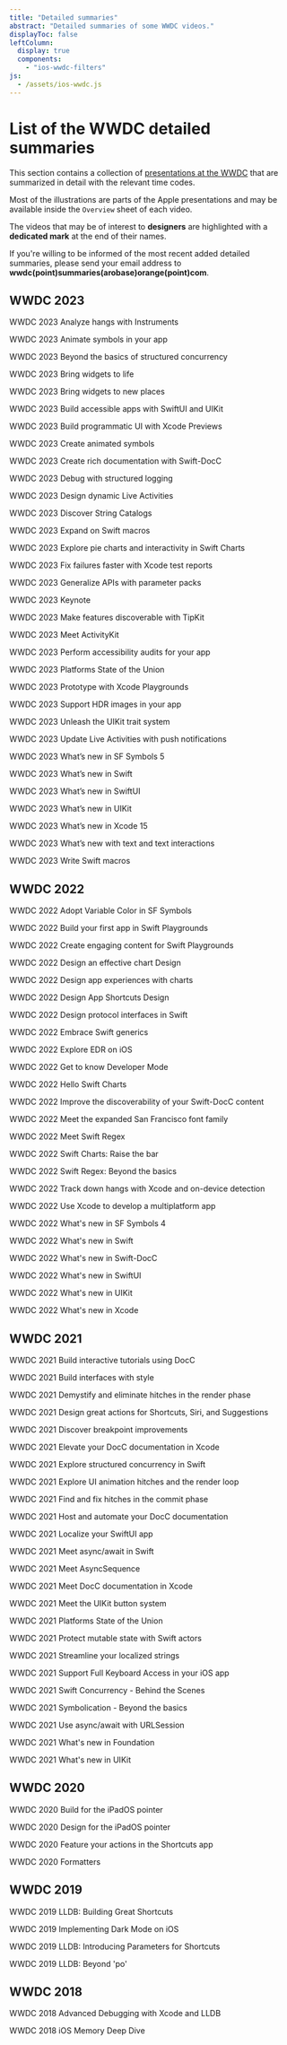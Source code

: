 ```yaml
---
title: "Detailed summaries"
abstract: "Detailed summaries of some WWDC videos."
displayToc: false
leftColumn:
  display: true
  components: 
    - "ios-wwdc-filters"
js:
  - /assets/ios-wwdc.js
---
```


# List of the WWDC detailed summaries

This section contains a collection of [presentations&nbsp;at&nbsp;the&nbsp;WWDC](https://developer.apple.com/videos/all-videos/) that are summarized in detail with the relevant time codes.

Most of the illustrations are parts of the Apple presentations and may be available inside the `Overview` sheet of each video.

The videos that may be of interest to **designers** are highlighted with a **dedicated mark** at the end of their names.

If you're willing to be informed of the most recent added detailed summaries, please send your email address to **wwdc(point)summaries(arobase)orange(point)com**.

<section id="refTests"></section>

<section class="visually-hidden" id="wwdcTests" aria-hidden="true">
   <h2  id="hhwwdc2023" class="pt-5">WWDC 2023</h2>
   <p id="hwwdc90">WWDC 2023 Analyze hangs with Instruments</p>
   <p id="hwwdc89">WWDC 2023 Animate symbols in your app</p>
   <p id="hwwdc88">WWDC 2023 Beyond the basics of structured concurrency</p>    
   <p id="hwwdc87">WWDC 2023 Bring widgets to life</p>
   <p id="hwwdc86">WWDC 2023 Bring widgets to new places</p>
   <p id="hwwdc85">WWDC 2023 Build accessible apps with SwiftUI and UIKit</p>
   <p id="hwwdc84">WWDC 2023 Build programmatic UI with Xcode Previews</p>
   <p id="hwwdc83">WWDC 2023 Create animated symbols</p>
   <p id="hwwdc82">WWDC 2023 Create rich documentation with Swift-DocC</p>
   <p id="hwwdc81">WWDC 2023 Debug with structured logging</p>
   <p id="hwwdc80">WWDC 2023 Design dynamic Live Activities</p>
   <p id="hwwdc79">WWDC 2023 Discover String Catalogs</p>
   <p id="hwwdc78">WWDC 2023 Expand on Swift macros</p>
   <p id="hwwdc77">WWDC 2023 Explore pie charts and interactivity in Swift Charts</p>
   <p id="hwwdc76">WWDC 2023 Fix failures faster with Xcode test reports</p>
   <p id="hwwdc75">WWDC 2023 Generalize APIs with parameter packs</p>
   <p id="hwwdc74">WWDC 2023 Keynote</p>
   <p id="hwwdc73">WWDC 2023 Make features discoverable with TipKit</p>
   <p id="hwwdc72">WWDC 2023 Meet ActivityKit</p>
   <p id="hwwdc71">WWDC 2023 Perform accessibility audits for your app</p>
   <p id="hwwdc70">WWDC 2023 Platforms State of the Union</p>
   <p id="hwwdc69">WWDC 2023 Prototype with Xcode Playgrounds</p>
   <p id="hwwdc68">WWDC 2023 Support HDR images in your app</p>
   <p id="hwwdc67">WWDC 2023 Unleash the UIKit trait system</p>
   <p id="hwwdc66">WWDC 2023 Update Live Activities with push notifications</p>
   <p id="hwwdc65">WWDC 2023 What’s new in SF Symbols 5</p>
   <p id="hwwdc64">WWDC 2023 What’s new in Swift</p>
   <p id="hwwdc63">WWDC 2023 What’s new in SwiftUI</p>
   <p id="hwwdc62">WWDC 2023 What’s new in UIKit</p>
   <p id="hwwdc61">WWDC 2023 What’s new in Xcode 15</p>
   <p id="hwwdc60">WWDC 2023 What’s new with text and text interactions</p>
   <p id="hwwdc59">WWDC 2023 Write Swift macros</p>
   <h2 id="hhwwdc2022" class="pt-5">WWDC 2022</h2>
   <p id="hwwdc58">WWDC 2022 Adopt Variable Color in SF Symbols</p>
   <p id="hwwdc57">WWDC 2022 Build your first app in Swift Playgrounds</p>
   <p id="hwwdc56">WWDC 2022 Create engaging content for Swift Playgrounds</p>
   <p id="hwwdc55">WWDC 2022 Design an effective chart Design</p>
   <p id="hwwdc54">WWDC 2022 Design app experiences with charts</p>
   <p id="hwwdc53">WWDC 2022 Design App Shortcuts Design</p>
   <p id="hwwdc52">WWDC 2022 Design protocol interfaces in Swift</p>
   <p id="hwwdc51">WWDC 2022 Embrace Swift generics</p>
   <p id="hwwdc50">WWDC 2022 Explore EDR on iOS</p>
   <p id="hwwdc49">WWDC 2022 Get to know Developer Mode</p>
   <p id="hwwdc48">WWDC 2022 Hello Swift Charts</p>
   <p id="hwwdc47">WWDC 2022 Improve the discoverability of your Swift-DocC content</p>
   <p id="hwwdc46">WWDC 2022 Meet the expanded San Francisco font family</p>
   <p id="hwwdc45">WWDC 2022 Meet Swift Regex</p>
   <p id="hwwdc44">WWDC 2022 Swift Charts: Raise the bar</p>
   <p id="hwwdc43">WWDC 2022 Swift Regex: Beyond the basics</p>
   <p id="hwwdc42">WWDC 2022 Track down hangs with Xcode and on-device detection</p>
   <p id="hwwdc41">WWDC 2022 Use Xcode to develop a multiplatform app</p>
   <p id="hwwdc40">WWDC 2022 What's new in SF Symbols 4</p>
   <p id="hwwdc39">WWDC 2022 What's new in Swift</p>
   <p id="hwwdc38">WWDC 2022 What's new in Swift-DocC</p>
   <p id="hwwdc37">WWDC 2022 What's new in SwiftUI</p>
   <p id="hwwdc36">WWDC 2022 What's new in UIKit</p>
   <p id="hwwdc35">WWDC 2022 What's new in Xcode</p>
   <h2 id="hhwwdc2021" class="pt-5">WWDC 2021</h2>
   <p id="hwwdc34">WWDC 2021 Build interactive tutorials using DocC</p>
   <p id="hwwdc33">WWDC 2021 Build interfaces with style</p>
   <p id="hwwdc32">WWDC 2021 Demystify and eliminate hitches in the render phase</p>
   <p id="hwwdc31">WWDC 2021 Design great actions for Shortcuts, Siri, and Suggestions</p>
   <p id="hwwdc30">WWDC 2021 Discover breakpoint improvements</p>
   <p id="hwwdc29">WWDC 2021 Elevate your DocC documentation in Xcode</p>
   <p id="hwwdc28">WWDC 2021 Explore structured concurrency in Swift</p>
   <p id="hwwdc27">WWDC 2021 Explore UI animation hitches and the render loop</p>
   <p id="hwwdc26">WWDC 2021 Find and fix hitches in the commit phase</p>
   <p id="hwwdc25">WWDC 2021 Host and automate your DocC documentation</p>
   <p id="hwwdc24">WWDC 2021 Localize your SwiftUI app</p>
   <p id="hwwdc23">WWDC 2021 Meet async/await in Swift</p>
   <p id="hwwdc22">WWDC 2021 Meet AsyncSequence</p>
   <p id="hwwdc21">WWDC 2021 Meet DocC documentation in Xcode</p>
   <p id="hwwdc20">WWDC 2021 Meet the UIKit button system</p>
   <p id="hwwdc19">WWDC 2021 Platforms State of the Union</p>
   <p id="hwwdc18">WWDC 2021 Protect mutable state with Swift actors</p>
   <p id="hwwdc17">WWDC 2021 Streamline your localized strings</p>
   <p id="hwwdc16">WWDC 2021 Support Full Keyboard Access in your iOS app</p>
   <p id="hwwdc15">WWDC 2021 Swift Concurrency - Behind the Scenes</p>
   <p id="hwwdc14">WWDC 2021 Symbolication - Beyond the basics</p>
   <p id="hwwdc13">WWDC 2021 Use async/await with URLSession</p>
   <p id="hwwdc12">WWDC 2021 What's new in Foundation</p>
   <p id="hwwdc11">WWDC 2021 What's new in UIKit</p>
   <h2 id="hhwwdc2020" class="pt-5">WWDC 2020</h2>
   <p id="hwwdc10">WWDC 2020 Build for the iPadOS pointer</p>
   <p id="hwwdc9">WWDC 2020 Design for the iPadOS pointer</p>
   <p id="hwwdc8">WWDC 2020 Feature your actions in the Shortcuts app</p>
   <p id="hwwdc7">WWDC 2020 Formatters</p>
   <h2 id="hhwwdc2019" class="pt-5">WWDC 2019</h2>
   <p id="hwwdc6">WWDC 2019 LLDB: Building Great Shortcuts</p>
   <p id="hwwdc5">WWDC 2019 Implementing Dark Mode on iOS</p>
   <p id="hwwdc4">WWDC 2019 LLDB: Introducing Parameters for Shortcuts</p>
   <p id="hwwdc3">WWDC 2019 LLDB: Beyond 'po'</p>
   <h2 id="hhwwdc2018" class="pt-5">WWDC 2018</h2>
   <p id="hwwdc2">WWDC 2018 Advanced Debugging with Xcode and LLDB</p>
   <p id="hwwdc1">WWDC 2018 iOS Memory Deep Dive</p>
</section>